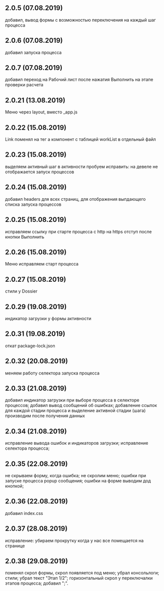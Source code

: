 ## 2.0.5 (07.08.2019)
добавил, вывод формы с возможностью переключения на каждый шаг процесса

## 2.0.6 (07.08.2019)
добавил запуска процесса

## 2.0.7 (07.08.2019)
добавил переход на Рабочий лист после нажатия Выполнить на этапе проверки расчета

## 2.0.21 (13.08.2019)
Меню через layout, вместо _app.js

## 2.0.22 (15.08.2019)
Link поменял на тег а
компонент с таблицей workList в отдельный файл

## 2.0.23 (15.08.2019)
выделяем активный шаг в активности
пробуем исправить: на девеле не отображается запуск процессов

## 2.0.24 (15.08.2019)
добавил headers для всех страниц, для отображения выпдающего списка запуска процессов

## 2.0.25 (15.08.2019)
исправляем ссылку при старте процесса с http на https
отступ после кнопки Выполнить

## 2.0.26 (15.08.2019)
Меню
исправляем старт процесса

## 2.0.27 (15.08.2019)
стили у Dossier

## 2.0.29 (19.08.2019)
индикатор загрузки у формы активности

## 2.0.31 (19.08.2019)
откат package-lock.json

## 2.0.32 (20.08.2019)
меняем работу селектора запуска процесса

## 2.0.33 (21.08.2019)
добавил индикатор загрузки при выборе процесса в селекторе процессов;
добавил вывод сообщений об ошибках;
добавление ссылок для каждой стадии процесса и выделение активной стадии (шага) производим после получения данных

## 2.0.34 (21.08.2019)
исправление вывода ошибок и индикаторов загрузки;
исправление селектора процесса;

## 2.0.35 (22.08.2019)
не скрываем форму, когда ошибка;
не скролим меню; ошибки при запуске процесса popup сообщения;
ошибки на форме выводим дод кнопкой;

## 2.0.36 (22.08.2019)
добавил index.css

## 2.0.37 (28.08.2019)
исправление: убираем прокрутку когда у нас все помещается на странице

## 2.0.38 (29.08.2019)
поменял скрол формы, скрол появляется под меню;
убрал консольлоги; стили; убрал текст "Этап 1/2";
горизонтальный скрол у переключалки этапов процесса;
добавил ";".
